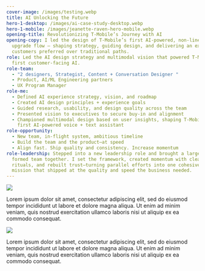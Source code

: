 ```yaml
---
cover-image: /images/testing.webp
title: AI Unlocking the Future
hero-1-desktop: /images/ai-case-study-desktop.webp
hero-1-mobile: /images/jeanette-raven-hero-mobile.webp
opening-title: Revolutionizing T-Mobile’s Journey with AI
opening-copy: I led the design of T-Mobile’s first AI-powered, non-linear
  upgrade flow — shaping strategy, guiding design, and delivering an experience
  customers preferred over traditional paths.
role: Led the AI design strategy and multimodal vision that powered T-Mobile’s
  first customer-facing AI.
role-team:
  - "2 designers, Strategist, Content + Conversation Designer "
  - Product, AI/ML Engineering partners
  - UX Program Manager
role-me:
  - Defined AI experience strategy, vision, and roadmap
  - Created AI design principles + experience goals
  - Guided research, usability, and design quality across the team
  - Presented vision to executives to secure buy-in and alignment
  - Championed multimodal design based on user insights, shaping T-Mobile’s
    first AI-powered voice + text assistant
role-opportunity:
  - New team, in-flight system, ambitious timeline
  - Build the team and the product—at speed
  - Align fast. Ship quality and consistency. Increase momentum
role-leadership: Stepped into a new leadership role and brought a large, newly
  formed team together. I set the framework, created momentum with clear
  rituals, and rebuilt trust—turning parallel efforts into one cohesive
  mission that shipped at the quality and speed the business needed.
---
```


![](/images/testing.webp)

Lorem ipsum dolor sit amet, consectetur adipiscing elit, sed do eiusmod tempor incididunt ut labore et dolore magna aliqua. Ut enim ad minim veniam, quis nostrud exercitation ullamco laboris nisi ut aliquip ex ea commodo consequat.

![](/images/testing.webp)

Lorem ipsum dolor sit amet, consectetur adipiscing elit, sed do eiusmod tempor incididunt ut labore et dolore magna aliqua. Ut enim ad minim veniam, quis nostrud exercitation ullamco laboris nisi ut aliquip ex ea commodo consequat.
